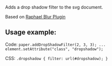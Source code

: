 Adds a drop shadow filter to the svg document.

Based on [Raphael Blur Plugin](https://github.com/DmitryBaranovskiy/raphael/blob/master/plugins/raphael.blur.js)

Usage example:
--------------

Code:
    `paper.addDropShadowFilter(2, 3, 3);
    ...
    element.setAttribute("class", "dropshadow");`

CSS:
   `.dropshadow {
       filter: url(#dropshadow);
   }`
